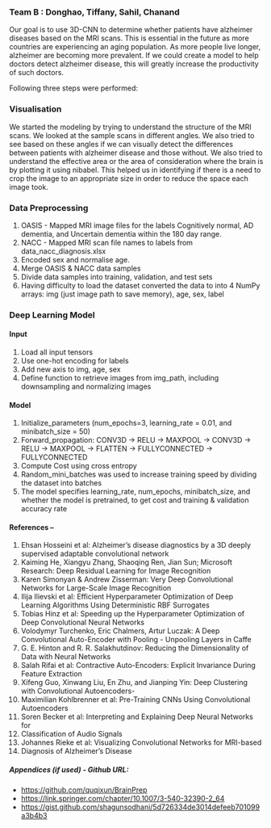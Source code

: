 
### Team B : Donghao, Tiffany, Sahil, Chanand

Our goal is to use 3D-CNN to determine whether patients have alzheimer diseases based on the MRI scans. This is essential in the future as more countries are experiencing an aging population. As more people live longer, alzheimer are becoming more prevalent. If we could create a model to help doctors detect alzheimer disease, this will greatly increase the productivity of such doctors.

Following three steps were performed: 
### Visualisation
We started the modeling by trying to understand the structure of the MRI scans. We looked at the sample scans in different angles. We also tried to see based on these angles if we can visually detect the differences between patients with alzheimer disease and those without. We also tried to understand the effective area or the area of consideration where the brain is by plotting it using nibabel. This helped us in identifying if there is a need to crop the image to an appropriate size in order to reduce the space each image took.


### Data Preprocessing
1. OASIS - 
Mapped MRI image files for the labels Cognitively normal, AD dementia, and Uncertain dementia within the 180 day range.
2. NACC - 
Mapped MRI scan file names to labels from data_nacc_diagnosis.xlsx
3. Encoded sex and normalise age.
4. Merge OASIS & NACC data samples
5. Divide data samples into training, validation, and test sets
6. Having difficulty to load the dataset converted the data to into 4 NumPy arrays: img (just image path to save memory), age, sex, label

### Deep Learning Model
#### Input
1. Load all input tensors
2. Use one-hot encoding for labels
3. Add new axis to img, age, sex
4. Define function to retrieve images from img_path, including downsampling and normalizing images 


#### Model
1. Initialize_parameters (num_epochs=3, learning_rate = 0.01, and minibatch_size = 50)
2. Forward_propagation:
CONV3D -> RELU -> MAXPOOL -> CONV3D -> RELU -> MAXPOOL -> FLATTEN -> FULLYCONNECTED -> FULLYCONNECTED
3. Compute Cost using cross entropy
4. Random_mini_batches was used to increase training speed by dividing the dataset into batches 
5. The model specifies learning_rate, num_epochs, minibatch_size, and whether the model is pretrained, to get cost and training & validation accuracy rate

#### References – 

1.	Ehsan Hosseini et al: Alzheimer’s disease diagnostics by a 3D deeply supervised adaptable convolutional network
2.	Kaiming He, Xiangyu Zhang, Shaoqing Ren, Jian Sun; Microsoft Research: Deep Residual Learning for Image Recognition
3.	Karen Simonyan & Andrew Zisserman: Very Deep Convolutional Networks for Large-Scale Image Recognition
4.	Ilija Ilievski et al: Efficient Hyperparameter Optimization of Deep Learning Algorithms Using Deterministic RBF Surrogates 
5.	Tobias Hinz et al: Speeding up the Hyperparameter Optimization of Deep Convolutional Neural Networks 
6.	Volodymyr Turchenko, Eric Chalmers, Artur Luczak: A Deep Convolutional Auto-Encoder with Pooling - Unpooling Layers in Caffe 
7.	G. E. Hinton and R. R. Salakhutdinov: Reducing the Dimensionality of Data with Neural Networks 
8.	Salah Rifai et al: Contractive Auto-Encoders: Explicit Invariance During Feature Extraction 
9.	Xifeng Guo, Xinwang Liu, En Zhu, and Jianping Yin: Deep Clustering with Convolutional Autoencoders- 
10.	Maximilian Kohlbrenner et al: Pre-Training CNNs Using Convolutional Autoencoders 
11.	Soren Becker et al: Interpreting and Explaining Deep Neural Networks for 
12.	Classification of Audio Signals 
13.	Johannes Rieke et al: Visualizing Convolutional Networks for MRI-based 
14.	Diagnosis of Alzheimer’s Disease

##### Appendices (if used) - Github URL:

* https://github.com/quqixun/BrainPrep
* https://link.springer.com/chapter/10.1007/3-540-32390-2_64
* https://gist.github.com/shagunsodhani/5d726334de3014defeeb701099a3b4b3

